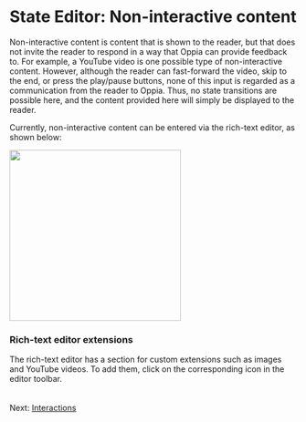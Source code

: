# State Editor: Non-interactive content #

Non-interactive content is content that is shown to the reader, but that does not invite the reader to respond in a way that Oppia can provide feedback to. For example, a YouTube video is one possible type of non-interactive content. However, although the reader can fast-forward the video, skip to the end, or press the play/pause buttons, none of this input is regarded as a communication from the reader to Oppia. Thus, no state transitions are possible here, and the content provided here will simply be displayed to the reader.

Currently, non-interactive content can be entered via the rich-text editor, as shown below:

<img src='http://wiki.oppia.googlecode.com/git/images/noninteractiveContent.png' width='300'>

<h3>Rich-text editor extensions</h3>

The rich-text editor has a section for custom extensions such as images and YouTube videos. To add them, click on the corresponding icon in the editor toolbar.<br>
<br>
<br>
Next: <a href='InteractiveWidgets.md'>Interactions</a>